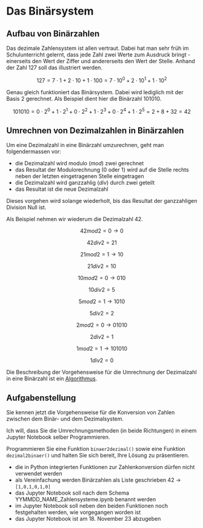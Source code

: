 # Das Binärsystem

## Aufbau von Binärzahlen

Das dezimale Zahlensystem ist allen vertraut. Dabei hat man sehr früh im
Schulunterricht gelernt, dass jede Zahl zwei Werte zum Ausdruck bringt -
einerseits den Wert der Ziffer und andererseits den Wert der Stelle.
Anhand der Zahl 127 soll das illustriert werden.

$$127 = 7 \cdot 1 + 2 \cdot
10 + 1 \cdot 100 = 7 \cdot 10^0 + 2 \cdot 10^1 + 1 \cdot 10^2$$

Genau gleich funktioniert das Binärsystem. Dabei wird lediglich mit der
Basis $2$ gerechnet. Als Beispiel dient hier die Binärzahl 101010.

$$101010 = 0 \cdot 2^0 + 1 \cdot 2^1 + 0 \cdot 2^2 + 1 \cdot 2^3 + 0
\cdot 2^4 + 1 \cdot 2^5 = 2 + 8 + 32 = 42$$

## Umrechnen von Dezimalzahlen in Binärzahlen

Um eine Dezimalzahl in eine Binärzahl umzurechnen, geht man
folgendermassen vor:

- die Dezimalzahl wird modulo ($mod$) zwei gerechnet
- das Resultat der Modulorechnung (0 oder 1) wird auf die Stelle rechts neben der letzten
  eingetragenen Stelle eingetragen
- die Dezimalzahl wird ganzzahlig ($div$) durch zwei geteilt
- das Resultat ist die neue Dezimalzahl

Dieses vorgehen wird solange wiederholt, bis das Resultat der
ganzzahligen Division Null ist.

Als Beispiel nehmen wir wiederum die Dezimalzahl 42.

$$42 mod 2 = 0 \rightarrow 0$$

$$42 div 2 = 21$$

$$21 mod 2 = 1 \rightarrow 10$$

$$21 div 2 = 10$$

$$10 mod 2 = 0 \rightarrow 010$$

$$10 div 2 = 5$$

$$5 mod 2 = 1 \rightarrow 1010$$

$$5 div 2 = 2$$

$$2 mod 2 = 0 \rightarrow 01010$$

$$2 div 2 = 1$$

$$1 mod 2 = 1 \rightarrow 101010$$

$$1 div 2 = 0$$

Die Beschreibung der Vorgehensweise für die Umrechnung der Dezimalzahl
in eine Binärzahl ist ein [Algorithmus](https://de.wikipedia.org/wiki/Algorithmus#Definition).

## Aufgabenstellung

Sie kennen jetzt die Vorgehensweise für die Konversion von Zahlen
zwischen dem Binär- und dem Dezimalsystem.

Ich will, dass Sie die Umrechnungsmethoden (in beide Richtungen) in
einem Jupyter Notebook selber Programmieren.

Programmieren Sie eine Funktion `binaer2dezimal()` sowie eine Funktion
`dezimal2binaer()` und halten Sie sich bereit, Ihre Lösung zu
präsentieren.

- die in Python integrierten Funktionen zur Zahlenkonversion dürfen
  nicht verwendet werden
- als Vereinfachung werden Binärzahlen als Liste geschrieben 42
  $\rightarrow$ `[1,0,1,0,1,0]`
- das Jupyter Notebook soll nach dem Schema
  YYMMDD_NAME_Zahlensysteme.ipynb benannt werden
- im Jupyter Notebook soll neben den beiden Funktionen noch festgehalten
  werden, wie vorgegangen worden ist
- das Jupyter Notebook ist am 18. November 23 abzugeben
